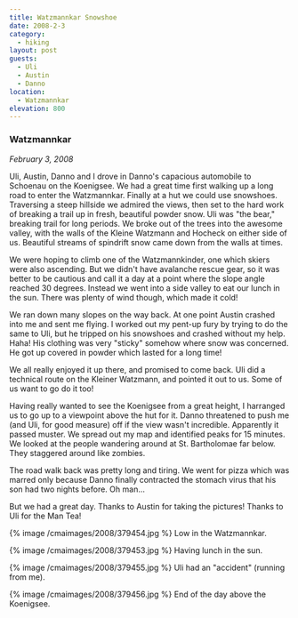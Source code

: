 ```yaml
---
title: Watzmannkar Snowshoe
date: 2008-2-3
category:
  - hiking
layout: post
guests:
  - Uli
  - Austin
  - Danno
location:
  - Watzmannkar
elevation: 800
---
```


### Watzmannkar

_February 3, 2008_

Uli, Austin, Danno and I drove in Danno's capacious automobile to Schoenau on
the Koenigsee. We had a great time first walking up a long road to enter the
Watzmannkar. Finally at a hut we could use snowshoes. Traversing a steep
hillside we admired the views, then set to the hard work of breaking a trail up
in fresh, beautiful powder snow. Uli was "the bear," breaking trail for long
periods. We broke out of the trees into the awesome valley, with the walls of
the Kleine Watzmann and Hocheck on either side of us. Beautiful streams of
spindrift snow came down from the walls at times.

We were hoping to climb one of the Watzmannkinder, one which skiers were also
ascending. But we didn't have avalanche rescue gear, so it was better to be
cautious and call it a day at a point where the slope angle reached 30 degrees.
Instead we went into a side valley to eat our lunch in the sun. There was
plenty of wind though, which made it cold!

We ran down many slopes on the way back. At one point Austin crashed into me
and sent me flying. I worked out my pent-up fury by trying to do the same to
Uli, but he tripped on his snowshoes and crashed without my help. Haha! His
clothing was very "sticky" somehow where snow was concerned. He got up covered
in powder which lasted for a long time!

We all really enjoyed it up there, and promised to come back. Uli did a
technical route on the Kleiner Watzmann, and pointed it out to us. Some of us
want to go do it too!

Having really wanted to see the Koenigsee from a great height, I harranged us
to go up to a viewpoint above the hut for it. Danno threatened to push me (and
Uli, for good measure) off if the view wasn't incredible. Apparently it passed
muster. We spread out my map and identified peaks for 15 minutes. We looked at
the people wandering around at St. Bartholomae far below. They staggered around
like zombies.

The road walk back was pretty long and tiring. We went for pizza which was
marred only because Danno finally contracted the stomach virus that his son had
two nights before. Oh man...

But we had a great day. Thanks to Austin for taking the pictures! Thanks to Uli
for the Man Tea!

{% image /cmaimages/2008/379454.jpg %}
Low in the Watzmannkar.

{% image /cmaimages/2008/379453.jpg %}
Having lunch in the sun.

{% image /cmaimages/2008/379455.jpg %}
Uli had an "accident" (running from me).

{% image /cmaimages/2008/379456.jpg %}
End of the day above the Koenigsee.
